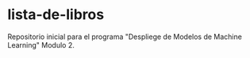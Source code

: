 # lista-de-libros
Repositorio inicial para el programa "Despliege de Modelos de Machine Learning" Modulo 2. 
